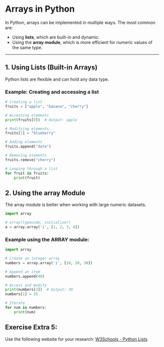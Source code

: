 # Arrays in Python

In Python, arrays can be implemented in multiple ways. The most common are:

- Using **lists**, which are built-in and dynamic.
- Using the **array module**, which is more efficient for numeric values of the same type.

---

## 1. Using Lists (Built-in Arrays)

Python lists are flexible and can hold any data type.

### Example: Creating and accessing a list

```python
# Creating a list
fruits = ["apple", "banana", "cherry"]

# Accessing elements
print(fruits[0])  # Output: apple

# Modifying elements
fruits[1] = "blueberry"

# Adding elements
fruits.append("date")

# Removing elements
fruits.remove("cherry")

# Looping through a list
for fruit in fruits:
    print(fruit)
```
## 2. Using the array Module
The array module is better when working with large numeric datasets.

```python
import array

# array(typecode, initializer)
a = array.array('i', [1, 2, 3, 4])
```
  
### Example using the ARRAY module:
```python  
import array

# Create an integer array
numbers = array.array('i', [10, 20, 30])

# Append an item
numbers.append(40)

# Access and modify
print(numbers[2])  # Output: 30
numbers[1] = 25

# Iterate
for num in numbers:
    print(num)
```

## Exercise Extra 5:
Use the following website for your research: [W3Schools - Python Lists](https://www.w3schools.com/python/python_lists.asp)

